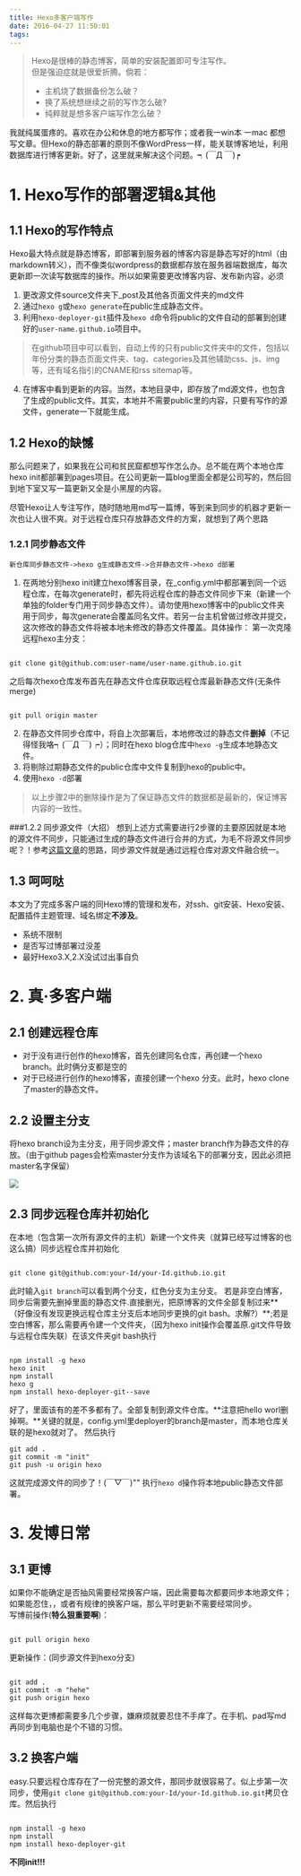 ```yaml
---
title: Hexo多客户端写作
date: 2016-04-27 11:50:01
tags:
---
```


> Hexo是很棒的静态博客，简单的安装配置即可专注写作。  
> 但是强迫症就是很爱折腾。倘若：
> 
> + 主机烧了数据备份怎么破？
> + 换了系统想继续之前的写作怎么破?
> + 纯粹就是想多客户端写作怎么破？
> 

我就纯属蛋疼的。喜欢在办公和休息的地方都写作；或者我一win本
一mac 都想写文章。但Hexo的静态部署的原则不像WordPress一样，能关联博客地址，利用数据库进行博客更新。好了，这里就来解决这个问题。┑(￣Д ￣)┍

<!-- more -->
# 1. Hexo写作的部署逻辑&其他

## 1.1 Hexo的写作特点
Hexo最大特点就是静态博客，即部署到服务器的博客内容是静态写好的html（由markdown转义），而不像类似wordpress的数据都存放在服务器端数据库，每次更新即一次读写数据库的操作。所以如果需要更改博客内容、发布新内容，必须

1. 更改源文件source文件夹下_post及其他各页面文件夹的md文件
2. 通过``hexo g``或``hexo generate``在public生成静态文件。
3. 利用``hexo-deployer-git``插件及``hexo d``命令将public的文件自动的部署到创建好的``user-name.github.io``项目中。
> 在github项目中可以看到，自动上传的只有public文件夹中的文件，包括以年份分类的静态页面文件夹、tag、categories及其他辅助css、js、img等，还有域名指引的CNAME和rss sitemap等。
4. 在博客中看到更新的内容。当然，本地目录中，即存放了md源文件，也包含了生成的public文件。其实，本地并不需要public里的内容，只要有写作的源文件，generate一下就能生成。

## 1.2 Hexo的缺憾
那么问题来了，如果我在公司和贫民窟都想写作怎么办。总不能在两个本地仓库hexo init都部署到pages项目。在公司更新一篇blog里面全都是公司写的，然后回到地下室又写一篇更新又全是小黑屋的内容。  

尽管Hexo让人专注写作，随时随地用md写一篇博，等到来到同步的机器才更新一次也让人很不爽。对于远程仓库只存放静态文件的方案，就想到了两个思路

### 1.2.1 同步静态文件
``新仓库同步静态文件->hexo g生成静态文件->合并静态文件->hexo d部署``

1. 在两地分别hexo init建立hexo博客目录，在_config.yml中都部署到同一个远程仓库，在每次generate时，都先将远程仓库的静态文件同步下来（新建一个单独的folder专门用于同步静态文件）。请勿使用hexo博客中的public文件夹用于同步，每次generate会覆盖同名文件。若另一台主机曾做过修改并提交，这次修改的静态文件将被本地未修改的静态文件覆盖。具体操作：
第一次克隆远程hexo主分支：
```

git clone git@github.com:user-name/user-name.github.io.git
```
之后每次hexo仓库发布首先在静态文件仓库获取远程仓库最新静态文件(无条件merge)
```

git pull origin master
```
2. 在静态文件同步仓库中，将自上次部署后，本地修改过的静态文件**删掉**（不记得怪我咯┑(￣Д ￣)┍）；同时在hexo blog仓库中``hexo -g``生成本地静态文件。
3. 将剔除过期静态文件的public仓库中文件复制到hexo的public中。
4. 使用``hexo -d``部署
> 以上步骤2中的删除操作是为了保证静态文件的数据都是最新的，保证博客内容的一致性。

###1.2.2 同步源文件（大招）
想到上述方式需要进行2步骤的主要原因就是本地的源文件不同步，只能通过生成的静态文件进行合并的方式，为毛不将源文件同步呢？！参考[这篇文章](http://crazymilk.github.io/2015/12/28/GitHub-Pages-Hexo%E6%90%AD%E5%BB%BA%E5%8D%9A%E5%AE%A2/)的思路，同步源文件就是通过远程仓库对源文件融合统一。

## 1.3 呵呵哒

本文为了完成多客户端的同Hexo博的管理和发布，对ssh、git安装、Hexo安装、配置插件主题管理、域名绑定**不涉及**。
+ 系统不限制 
+ 是否写过博部署过没差
+ 最好Hexo3.X,2.X没试过出事自负

# 2. 真·多客户端

## 2.1 创建远程仓库
+ 对于没有进行创作的hexo博客，首先创建同名仓库，再创建一个hexo branch。此时俩分支都是空的  
+ 对于已经进行创作的hexo博客，直接创建一个hexo 分支。此时，hexo clone了master的静态文件。

## 2.2 设置主分支
将hexo branch设为主分支，用于同步源文件；master branch作为静态文件的存放。（由于github pages会检索master分支作为该域名下的部署分支，因此必须把master名字保留）

![](http://ooo.0o0.ooo/2016/04/27/5720a2a70a238.png)

## 2.3 同步远程仓库并初始化
在本地（包含第一次所有源文件的主机）新建一个文件夹（就算已经写过博客的也这么搞）同步远程仓库并初始化
```

git clone git@github.com:your-Id/your-Id.github.io.git    
```
此时输入``git branch``可以看到两个分支，红色分支为主分支。
若是非空白博客，同步后需要先删掉里面的静态文件.直接删光，把原博客的文件全部复制过来**（好像没有发现更换远程仓库主分支后本地同步更换的git bash。求解?）**;若是空白博客，那么需要再令建一个文件夹，（因为hexo init操作会覆盖原.git文件导致与远程仓库失联）在该文件夹git bash执行
```

npm install -g hexo
hexo init
npm install
hexo g
npm install hexo-deployer-git--save
```
好了，里面该有的差不多都有了。全部复制到源文件仓库。**注意把hello worl删掉啊。**关键的就是，config.yml里deployer的branch是master，而本地仓库关联的是hexo就对了。
然后执行
```
git add .
git commit -m "init"
git push -u origin hexo
```
这就完成源文件的同步了！(￣▽￣)"" 执行``hexo d``操作将本地public静态文件部署。

# 3. 发博日常

## 3.1 更博
如果你不能确定是否抽风需要经常换客户端，因此需要每次都要同步本地源文件；如果能忍住，，或者有规律的换客户端，那么平时更新不需要经常同步。  
写博前操作(**特么狠重要啊**)：
```

git pull origin hexo
```
更新操作：(同步源文件到hexo分支)
```

git add .
git commit -m "hehe"
git push origin hexo
```
这样每次更博都需要多几个步骤，嫌麻烦就要忍住不手痒了。在手机、pad写md再同步到电脑也是个不错的习惯。

## 3.2 换客户端
easy.只要远程仓库存在了一份完整的源文件，那同步就很容易了。似上步第一次同步，使用``git clone git@github.com:your-Id/your-Id.github.io.git``拷贝仓库。然后执行
```

npm install -g hexo
npm install
npm install hexo-deployer-git 
```
**不同init!!!**